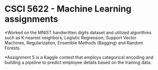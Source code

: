# CSCI 5622 - Machine Learning assignments

*Worked on the MNIST handwritten digits dataset and utilized algorithms such as K nearest neighbors, Logistic Regression,    Support Vector Machines, Regularization, Ensemble Methods (Bagging) and Random Forests. 
  
*Assignment 5 is a Kaggle contest that employs categorical encoding and building a pipeline to predict employee details based on the training data.
